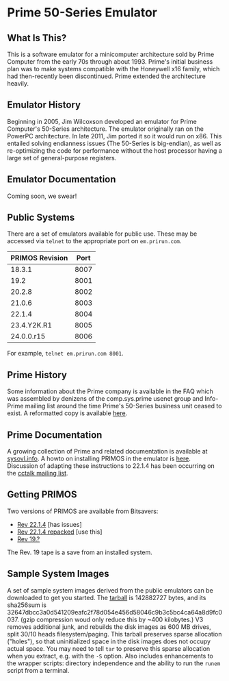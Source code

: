# Prime 50-Series Emulator

## What Is This?

This is a software emulator for a minicomputer architecture sold
by Prime Computer from the early 70s through about 1993.  Prime's
initial business plan was to make systems compatible with the
Honeywell x16 family, which had then-recently been discontinued.
Prime extended the architecture heavily.

## Emulator History

Beginning in 2005, Jim Wilcoxson developed an emulator for Prime
Computer's 50-Series architecture.  The emulator originally ran on
the PowerPC architecture.  In late 2011, Jim ported it so it would
run on x86.  This entailed solving endianness issues (The 50-Series
is big-endian), as well as re-optimizing the code for performance
without the host processor having a large set of general-purpose
registers.

## Emulator Documentation

Coming soon, we swear!

## Public Systems

There are a set of emulators available for public use.  These may
be accessed via `telnet` to the appropriate port on `em.prirun.com`.

| PRIMOS Revision | Port |
|-----------------|------|
| 18.3.1          | 8007 |
| 19.2            | 8001 |
| 20.2.8          | 8002 |
| 21.0.6          | 8003 |
| 22.1.4          | 8004 |
| 23.4.Y2K.R1     | 8005 |
| 24.0.0.r15      | 8006 |

For example, `telnet em.prirun.com 8001`.

## Prime History

Some information about the Prime company is available in the FAQ
which was assembled by denizens of the comp.sys.prime usenet group
and Info-Prime mailing list around the time Prime's 50-Series
business unit ceased to exist.  A reformatted copy is available
[here](https://sysovl.info/reference_prime_faq.html).

## Prime Documentation

A growing collection of Prime and related documentation is available
at [sysovl.info](https://sysovl.info/reference_prime.html).  A howto
on installing PRIMOS in the emulator is [here](https://sysovl.info/reference_prime_drb_installing_primos.html).
Discussion of adapting these instructions to 22.1.4 has been occurring on the [cctalk mailing list](http://classiccmp.org/pipermail/cctalk/2020-March/052126.html).

## Getting PRIMOS

Two versions of PRIMOS are available from Bitsavers:

* [Rev 22.1.4](http://bitsavers.org/bits/Prime/primos_22.1.4.zip) [has issues]
* [Rev 22.1.4 repacked](https://yagi.h-net.org/m2214repack.tar.gz) [use this]
* [Rev 19.?](http://bitsavers.org/bits/Prime/pps/03_log.tape_I=boot_II=iptpal.tap.gz)

The Rev. 19 tape is a save from an installed system.

## Sample System Images

A set of sample system images derived from the public emulators can
be downloaded to get you started.  The 
[tarball](https://yagi.h-net.org/p50em_samplemachines_v3.tar)
is 142882727 bytes, and its sha256sum is 
32647dbcc3a0d541209eafc2f78d054e456d58046c9b3c5bc4ca64a8d9fc0037.
(gzip compression woud only reduce this by ~400 kilobytes.)
V3 removes additional junk, and rebuilds the disk images as 600 MB 
drives, split 30/10 heads filesystem/paging.  This tarball preserves 
sparse allocation ("holes"), so that uninitialized space in the disk 
images does not occupy actual space.  You may need to tell `tar` to 
preserve this sparse allocation when you extract, e.g. with the `-S` 
option.  Also includes enhancements to the wrapper scripts: directory 
independence and the ability to run the `runem` script from a terminal.
